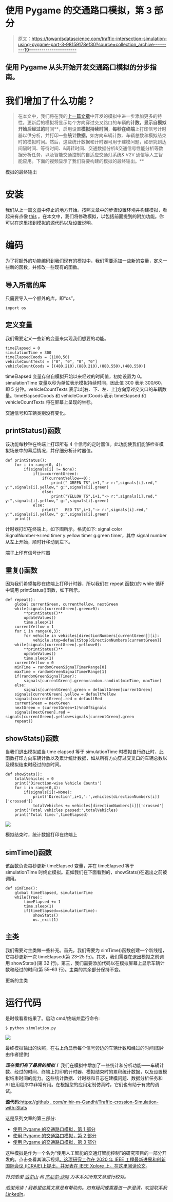 # 使用 Pygame 的交通路口模拟，第 3 部分

> 原文：<https://towardsdatascience.com/traffic-intersection-simulation-using-pygame-part-3-98159178ef30?source=collection_archive---------19----------------------->

## 使用 Pygame 从头开始开发交通路口模拟的分步指南。

# 我们增加了什么功能？

> 在本文中，我们将在我的[上一篇文章](/traffic-intersection-simulation-using-pygame-part-2-9ce512fdb253)中开发的模拟中进一步添加更多的特性。更新后的模拟将显示每个方向穿过交叉路口的车辆的**计数，显示自模拟开始后经过的**时间**，启用设置**模拟持续时间**，**每秒在终端**上打印信号计时器以供分析，并打印一些**统计数据**，如方向车辆计数、车辆总数和模拟结束时的模拟时间。然后，这些统计数据和计时器可用于建模问题，如研究到达间隔时间、等待时间、&周转时间、交通数据分析&交通信号性能分析等数据分析任务，以及智能交通控制的自适应交通灯系统& V2V 通信等人工智能应用。下面的视频显示了我们将要构建的模拟的最终输出。**

模拟的最终输出

# 安装

我们从上一篇[文章](/traffic-intersection-simulation-using-pygame-part-2-9ce512fdb253)中停止的地方开始。按照文章中的步骤设置环境并构建模拟，看起来有点像 [this](https://youtu.be/Kq-G5G1XAa0) 。在本文中，我们将修改模拟，以包括前面提到的附加功能。你可以在这里找到模拟的源代码以及设置说明。

# 编码

为了将额外的功能编码到我们现有的模拟中，我们需要添加一些新的变量，定义一些新的函数，并修改一些现有的函数。

## 导入所需的库

只需要导入一个额外的库，即“os”。

```
import os
```

## 定义变量

我们需要定义一些新的变量来实现我们想要的功能。

```
timeElapsed = 0
simulationTime = 300
timeElapsedCoods = (1100,50)
vehicleCountTexts = ["0", "0", "0", "0"]
vehicleCountCoods = [(480,210),(880,210),(880,550),(480,550)]
```

timeElapsed 变量存储自模拟开始以来经过的时间值，初始设置为 0。simulationTime 变量以秒为单位表示模拟持续时间，因此值 300 表示 300/60，即 5 分钟。vehicleCountTexts 表示以[右、下、左、上]方向穿过交叉口的车辆数量。timeElapsedCoods 和 vehicleCountCoods 表示 timeElapsed 和 vehicleCountTexts 将在屏幕上呈现的坐标。

交通信号和车辆类别没有变化。

## printStatus()函数

该功能每秒钟在终端上打印所有 4 个信号的定时器值。此功能使我们能够检查模拟场景中的幕后情况，并仔细分析计时器值。

```
def printStatus():
    for i in range(0, 4):
        if(signals[i] != None):
            if(i==currentGreen):
                if(currentYellow==0):
                    print(" GREEN TS",i+1,"-> r:",signals[i].red," y:",signals[i].yellow," g:",signals[i].green)
                else:
                    print("YELLOW TS",i+1,"-> r:",signals[i].red," y:",signals[i].yellow," g:",signals[i].green)
            else:
                print("   RED TS",i+1,"-> r:",signals[i].red," y:",signals[i].yellow," g:",signals[i].green)
    print()
```

计时器打印在终端上，如下图所示。格式如下:
signal color SignalNumber→r:red timer y:yellow timer g:green timer，其中 signal number 从左上开始，顺时针移动到左下。

端子上印有信号计时器

## 重复()函数

因为我们希望每秒在终端上打印计时器，所以我们在 repeat 函数()的 while 循环中调用 printStatus()函数，如下所示。

```
def repeat():
    global currentGreen, currentYellow, nextGreen
    while(signals[currentGreen].green>0):
        **printStatus()**
        updateValues()
        time.sleep(1)
    currentYellow = 1   
    for i in range(0,3):
        for vehicle in vehicles[directionNumbers[currentGreen]][i]:
            vehicle.stop=defaultStop[directionNumbers[currentGreen]]
    while(signals[currentGreen].yellow>0):  
        **printStatus()**
        updateValues()
        time.sleep(1)
    currentYellow = 0  
    minTime = randomGreenSignalTimerRange[0]
    maxTime = randomGreenSignalTimerRange[1]
    if(randomGreenSignalTimer):
        signals[currentGreen].green=random.randint(minTime, maxTime)
    else:
        signals[currentGreen].green = defaultGreen[currentGreen]
    signals[currentGreen].yellow = defaultYellow
    signals[currentGreen].red = defaultRed
    currentGreen = nextGreen 
    nextGreen = (currentGreen+1)%noOfSignals
    signals[nextGreen].red = signals[currentGreen].yellow+signals[currentGreen].green
    repeat()
```

## showStats()函数

当我们退出模拟或当 time elapsed 等于 simulationTime 时模拟自行终止时，此函数打印方向车辆计数以及累计统计数据，如从所有方向穿过交叉口的车辆总数以及模拟结束时经过的总时间。

```
def showStats():
    totalVehicles = 0
    print('Direction-wise Vehicle Counts')
    for i in range(0,4):
        if(signals[i]!=None):
            print('Direction',i+1,':',vehicles[directionNumbers[i]]['crossed'])
            totalVehicles += vehicles[directionNumbers[i]]['crossed']
    print('Total vehicles passed:',totalVehicles)
    print('Total time:',timeElapsed)
```

![](img/fa9b6060811ac401bc5a9b1c5ccb4b7c.png)

模拟结束时，统计数据打印在终端上

## simTime()函数

该函数负责每秒更新 timeElapsed 变量，并在 timeElapsed 等于 simulationTime 时终止模拟。正如我们在下面看到的，showStats()在退出之前被调用。

```
def simTime():
    global timeElapsed, simulationTime
    while(True):
        timeElapsed += 1
        time.sleep(1)
        if(timeElapsed==simulationTime):
            showStats()
            os._exit(1)
```

## 主类

我们需要对主类做一些补充。首先，我们需要为 simTime()函数创建一个新线程，它每秒更新一次 timeElapsed(第 23–25 行)。其次，我们需要在退出模拟之前调用 showStats()(第 32 行)。第三，我们需要添加代码以在模拟屏幕上显示车辆计数和经过的时间(第 55–63 行)。主类的其余部分保持不变。

更新的主类

# 运行代码

是时候看看结果了。启动 cmd/终端并运行命令:

```
$ python simulation.py
```

![](img/d9145da43efc298903680908c987dc85.png)

最终模拟输出的快照，在右上角显示每个信号旁边的车辆计数和经过的时间(图片由作者提供)

***现在我们有了最后的模拟！*** 我们在模拟中增加了一些统计和分析功能——车辆计数、经过的时间、终端上打印的计时器、模拟结束时的累积统计数据，以及设置模拟结束时间的能力。这些统计数据、计时器和日志在建模问题、数据分析任务和 AI 应用程序中非常有用。在根据您的应用定制仿真时，它们也有助于有效的调试。

**源代码:**[https://github . com/mihir-m-Gandhi/Traffic-crossion-Simulation-with-Stats](https://github.com/mihir-m-gandhi/Traffic-Intersection-Simulation-with-Stats)

这是系列文章的第三部分:

*   [使用 Pygame 的交通路口模拟，第 1 部分](/traffic-intersection-simulation-using-pygame-689d6bd7687a)
*   [使用 Pygame 的交通路口模拟，第 2 部分](/traffic-intersection-simulation-using-pygame-part-2-9ce512fdb253)
*   [使用 Pygame 的交通路口模拟，第 3 部分](/traffic-intersection-simulation-using-pygame-part-3-98159178ef30)

这种模拟是作为一个名为“使用人工智能的交通灯智能控制”的研究项目的一部分开发的。点击查看其演示视频[。这项研究工作在 2020 年 IEEE 工程最新进展和创新国际会议
(ICRAIE)上提出，并发表在 IEEE Xplore 上。在这里阅读论文](https://youtu.be/OssY5pzOyo0)。

*特别感谢* [*达尔山*](https://medium.com/u/78c2014c2051?source=post_page-----98159178ef30--------------------------------) *和* [*杰尼尔·沙阿*](https://medium.com/u/8512afd7d5e9?source=post_page-----98159178ef30--------------------------------) *为本系列所有文章进行校对。*

*感谢阅读！我希望这篇文章是有帮助的。如有疑问或需要进一步澄清，欢迎联系我*[*LinkedIn*](https://www.linkedin.com/in/mihir-gandhi-0706/)*。*
